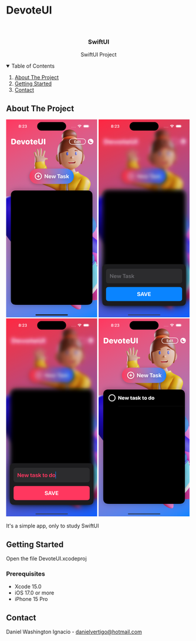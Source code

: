 # DevoteUI

<!-- PROJECT LOGO -->
<br />
<p align="center">

  <h3 align="center">SwiftUI</h3>
  <p align="center">
    SwiftUI Project 
  </p>
</p>



<!-- TABLE OF CONTENTS -->
<details open="open">
  <summary>Table of Contents</summary>
  <ol>
    <li>
      <a href="#about-the-project">About The Project</a>
    </li>
    <li>
      <a href="#getting-started">Getting Started</a>
    </li>
    <li><a href="#contact">Contact</a></li>
  </ol>
</details>



<!-- ABOUT THE PROJECT -->
## About The Project
<p float="left">
  <img src="https://raw.githubusercontent.com/Dwashi2/DevoteUI/main/1.png" width="248">
  <img src="https://raw.githubusercontent.com/Dwashi2/DevoteUI/main/2.png" width="248">
  <img src="https://raw.githubusercontent.com/Dwashi2/DevoteUI/main/3.png" width="248">
  <img src="https://raw.githubusercontent.com/Dwashi2/DevoteUI/main/4.png" width="248">
</p>
 
 


It's a simple app, only to study SwiftUI


<!-- GETTING STARTED -->
## Getting Started

Open the file DevoteUI.xcodeproj

### Prerequisites

* Xcode 15.0
* iOS 17.0 or more
* iPhone 15 Pro

<!-- CONTACT -->
## Contact


Daniel Washington Ignacio - danielvertigo@hotmail.com
